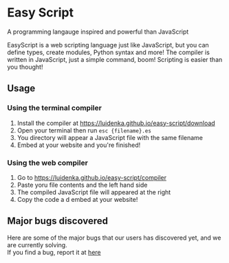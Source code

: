 # Easy Script

A programming langauge inspired and powerful than JavaScript

EasyScript is a web scripting language just like JavaScript, but you can define types, create modules, Python syntax and more! The compiler is written in JavaScript, just a simple command, boom! Scripting is easier than you thought!

## Usage

### Using the terminal compiler

1. Install the compiler at https://luidenka.github.io/easy-script/download
2. Open your terminal then run `esc {filename}.es`
3. You directory will appear a JavaScript file with the same filename
4. Embed at your website and you're finished!

### Using the web compiler

1. Go to https://luidenka.github.io/easy-script/compiler
2. Paste yoru file contents and the left hand side
3. The compiled JavaScript file will appeared at the right
4. Copy the code a d embed at your website!

## Major bugs discovered
Here are some of the major bugs that our users has discovered yet, and we are currently solving.    
If you find a bug, report it at <a href="https://github.com/Luidenka/easy-script/issues">here</a>
